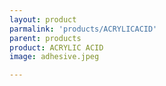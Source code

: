 ```yaml
---
layout: product
parmalink: 'products/ACRYLICACID'
parent: products
product: ACRYLIC ACID 
image: adhesive.jpeg

---
```

